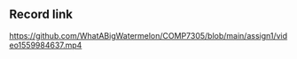 ## Record link

https://github.com/WhatABigWatermelon/COMP7305/blob/main/assign1/video1559984637.mp4